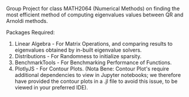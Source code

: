Group Project for class MATH2064 (Numerical Methods) on finding the most efficient method of computing eigenvalues values between QR and Arnoldi methods. 

Packages Required:
1. Linear Algebra - For Matrix Operations, and comparing results to eigenvalues obtained by in-built eigenvalue solvers.
2. Distributions - For Randomness to initialize sparsity.
3. BenchmarkTools - For Benchmarking Performance of Functions.
4. PlotlyJS - For Contour Plots.
(Nota Bene: Contour Plot's require additional dependencies to view in Jupyter notebooks; we therefore have provided the contour plots in a .jl file to avoid this issue, to be viewed in your preferred IDE).
